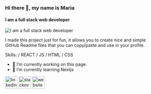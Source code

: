 ### Hi there 👋, my name is Maria
#### I am a full stack web developer
![I am a full stack web developer](https://arturssmirnovs.github.io/github-profile-readme-generator/images/banner.png)

I made this project just for fun, it allows you to create nice and simple GitHub Readme files that you can copy/paste and use in your profile.

Skills:  / REACT / JS / HTML / CSS

- 🔭 I’m currently working on this page. 
- 🌱 I’m currently learning Nextjs 


[<img src='https://cdn.jsdelivr.net/npm/simple-icons@3.0.1/icons/linkedin.svg' alt='linkedin' height='40'>](https://www.linkedin.com/in/maria-sawaby-nazehat/)  [<img src='https://cdn.jsdelivr.net/npm/simple-icons@3.0.1/icons/stackoverflow.svg' alt='stackoverflow' height='40'>](https://stackoverflow.com/users/3508207)  [<img src='https://cdn.jsdelivr.net/npm/simple-icons@3.0.1/icons/icloud.svg' alt='website' height='40'>](https://mnaz-portfolio.netlify.app/)  

